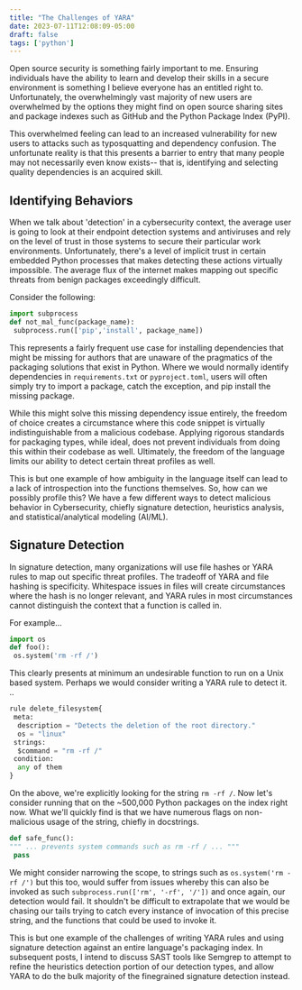 ```yaml
---
title: "The Challenges of YARA"
date: 2023-07-11T12:08:09-05:00
draft: false
tags: ['python']
---
```


Open source security is something fairly important to me. Ensuring individuals have the ability to learn and develop their skills in a secure environment is something I believe everyone has an entitled right to. Unfortunately, the overwhelmingly vast majority of new users are overwhelmed by the options they might find on open source sharing sites and package indexes such as GitHub and the Python Package Index (PyPI).

This overwhelmed feeling can lead to an increased vulnerability for new users to attacks such as typosquatting and dependency confusion. The unfortunate reality is that this presents a barrier to entry that many people may not necessarily even know exists-- that is, identifying and selecting quality dependencies is an acquired skill.

## Identifying Behaviors

When we talk about 'detection' in a cybersecurity context, the average user is going to look at their endpoint detection systems and antiviruses and rely on the level of trust in those systems to secure their particular work environments. Unfortunately, there's a level of implicit trust in certain embedded Python processes that makes detecting these actions virtually impossible. The average flux of the internet makes mapping out specific threats from benign packages exceedingly difficult.

Consider the following:

```python
import subprocess
def not_mal_func(package_name):
 subprocess.run(['pip','install', package_name])
```

This represents a fairly frequent use case for installing dependencies that might be missing for authors that are unaware of the pragmatics of the packaging solutions that exist in Python. Where we would normally identify dependencies in `requirements.txt` or `pyproject.toml`, users will often simply try to import a package, catch the exception, and pip install the missing package.

While this might solve this missing dependency issue entirely, the freedom of choice creates a circumstance where this code snippet is virtually indistinguishable from a malicious codebase. Applying rigorous standards for packaging types, while ideal, does not prevent individuals from doing this within their codebase as well. Ultimately, the freedom of the language limits our ability to detect certain threat profiles as well.

This is but one example of how ambiguity in the language itself can lead to a lack of introspection into the functions themselves. So, how can we possibly profile this? We have a few different ways to detect malicious behavior in Cybersecurity, chiefly signature detection, heuristics analysis, and statistical/analytical modeling (AI/ML).

## Signature Detection

In signature detection, many organizations will use file hashes or YARA rules to map out specific threat profiles. The tradeoff of YARA and file hashing is specificity. Whitespace issues in files will create circumstances where the hash is no longer relevant, and YARA rules in most circumstances cannot distinguish the context that a function is called in.

For example...

```python
import os
def foo():
 os.system('rm -rf /')
```

This clearly presents at minimum an undesirable function to run on a Unix based system. Perhaps we would consider writing a YARA rule to detect it. ..

```python
rule delete_filesystem{
 meta:
  description = "Detects the deletion of the root directory."
  os = "linux"
 strings:
  $command = "rm -rf /"
 condition:
  any of them
}
```

On the above, we're explicitly looking for the string `rm -rf /`. Now let's consider running that on the ~500,000 Python packages on the index right now. What we'll quickly find is that we have numerous flags on non-malicious usage of the string, chiefly in docstrings.

```python
def safe_func():
""" ... prevents system commands such as rm -rf / ... """
 pass
```

We might consider narrowing the scope, to strings such as `os.system('rm -rf /')` but this too, would suffer from issues whereby this can also be invoked as such `subprocess.run(['rm', '-rf', '/'])` and once again, our detection would fail. It shouldn't be difficult to extrapolate that we would be chasing our tails trying to catch every instance of invocation of this precise string, and the functions that could be used to invoke it.

This is but one example of the challenges of writing YARA rules and using signature detection against an entire language's packaging index. In subsequent posts, I intend to discuss SAST tools like Semgrep to attempt to refine the heuristics detection portion of our detection types, and allow YARA to do the bulk majority of the finegrained signature detection instead.
